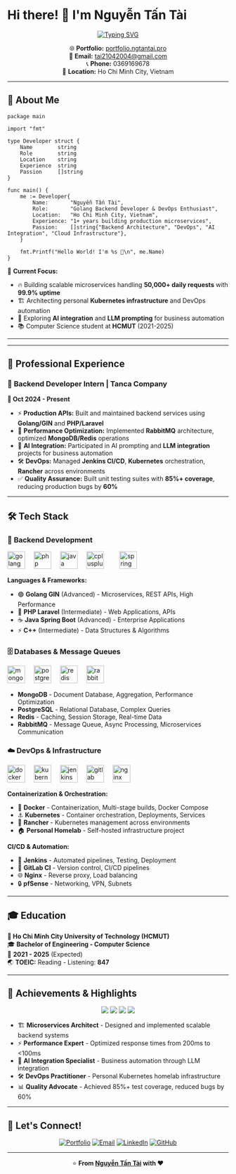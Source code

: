 # Hi there! 👋 I'm Nguyễn Tấn Tài

<div align="center">
  
[![Typing SVG](https://readme-typing-svg.herokuapp.com?font=Fira+Code&size=30&pause=1000&color=00D9FF&center=true&vCenter=true&width=600&lines=Golang+Backend+Developer;DevOps+Enthusiast;Microservices+Architect;AI+Integration+Specialist)](https://git.io/typing-svg)

</div>

<div align="center">
  
🌐 **Portfolio:** [portfolio.ngtantai.pro](https://portfolio.ngtantai.pro)  
📧 **Email:** tai21042004@gmail.com  
📞 **Phone:** 0369169678  
📍 **Location:** Ho Chi Minh City, Vietnam

</div>

---

## 🚀 About Me

```golang
package main

import "fmt"

type Developer struct {
    Name        string
    Role        string
    Location    string
    Experience  string
    Passion     []string
}

func main() {
    me := Developer{
        Name:       "Nguyễn Tấn Tài",
        Role:       "Golang Backend Developer & DevOps Enthusiast",
        Location:   "Ho Chi Minh City, Vietnam",
        Experience: "1+ years building production microservices",
        Passion:    []string{"Backend Architecture", "DevOps", "AI Integration", "Cloud Infrastructure"},
    }
    
    fmt.Printf("Hello World! I'm %s 🚀\n", me.Name)
}
```

🎯 **Current Focus:**
- 🔥 Building scalable microservices handling **50,000+ daily requests** with **99.9% uptime**
- 🏗️ Architecting personal **Kubernetes infrastructure** and DevOps automation
- 🤖 Exploring **AI integration** and **LLM prompting** for business automation
- 📚 Computer Science student at **HCMUT** (2021-2025)

---

<!--START_SECTION:waka-->
<!--END_SECTION:waka-->

---

## 💼 Professional Experience

### 🏢 **Backend Developer Intern** | Tanca Company
**📅 Oct 2024 - Present**

- ⚡ **Production APIs:** Built and maintained backend services using **Golang/GIN** and **PHP/Laravel**
- 🚀 **Performance Optimization:** Implemented **RabbitMQ** architecture, optimized **MongoDB/Redis** operations
- 🤖 **AI Integration:** Participated in AI prompting and **LLM integration** projects for business automation
- 🛠️ **DevOps:** Managed **Jenkins CI/CD**, **Kubernetes** orchestration, **Rancher** across environments
- ✅ **Quality Assurance:** Built unit testing suites with **85%+ coverage**, reducing production bugs by **60%**

---

## 🛠️ Tech Stack

### 🔧 **Backend Development**
<div align="left">
  <img src="https://cdn.jsdelivr.net/gh/devicons/devicon/icons/go/go-original.svg" height="40" alt="golang logo" />
  <img width="12" />
  <img src="https://cdn.jsdelivr.net/gh/devicons/devicon/icons/php/php-original.svg" height="40" alt="php logo" />
  <img width="12" />
  <img src="https://cdn.jsdelivr.net/gh/devicons/devicon/icons/java/java-original.svg" height="40" alt="java logo" />
  <img width="12" />
  <img src="https://cdn.jsdelivr.net/gh/devicons/devicon/icons/cplusplus/cplusplus-original.svg" height="40" alt="cplusplus logo" />
  <img width="12" />
  <img width="12" />
  <img src="https://cdn.jsdelivr.net/gh/devicons/devicon/icons/spring/spring-original.svg" height="40" alt="spring logo" />
</div>

**Languages & Frameworks:**
- 🟢 **Golang GIN** (Advanced) - Microservices, REST APIs, High Performance
- 🔵 **PHP Laravel** (Intermediate) - Web Applications, APIs
- ☕ **Java Spring Boot** (Advanced) - Enterprise Applications
- ⚡ **C++** (Intermediate) - Data Structures & Algorithms

### 🗄️ **Databases & Message Queues**
<div align="left">
  <img src="https://cdn.jsdelivr.net/gh/devicons/devicon/icons/mongodb/mongodb-original.svg" height="40" alt="mongodb logo" />
  <img width="12" />
  <img src="https://cdn.jsdelivr.net/gh/devicons/devicon/icons/postgresql/postgresql-original.svg" height="40" alt="postgresql logo" />
  <img width="12" />
  <img src="https://cdn.jsdelivr.net/gh/devicons/devicon/icons/redis/redis-original.svg" height="40" alt="redis logo" />
  <img width="12" />
  <img src="https://www.vectorlogo.zone/logos/rabbitmq/rabbitmq-icon.svg" height="40" alt="rabbitmq logo" />
</div>

- **MongoDB** - Document Database, Aggregation, Performance Optimization
- **PostgreSQL** - Relational Database, Complex Queries
- **Redis** - Caching, Session Storage, Real-time Data
- **RabbitMQ** - Message Queue, Async Processing, Microservices Communication

### ☁️ **DevOps & Infrastructure**
<div align="left">
  <img src="https://cdn.jsdelivr.net/gh/devicons/devicon/icons/docker/docker-original.svg" height="40" alt="docker logo" />
  <img width="12" />
  <img src="https://cdn.jsdelivr.net/gh/devicons/devicon/icons/kubernetes/kubernetes-plain.svg" height="40" alt="kubernetes logo" />
  <img width="12" />
  <img src="https://cdn.jsdelivr.net/gh/devicons/devicon/icons/jenkins/jenkins-original.svg" height="40" alt="jenkins logo" />
  <img width="12" />
  <img src="https://cdn.jsdelivr.net/gh/devicons/devicon/icons/gitlab/gitlab-original.svg" height="40" alt="gitlab logo" />
  <img width="12" />
  <img src="https://cdn.jsdelivr.net/gh/devicons/devicon/icons/nginx/nginx-original.svg" height="40" alt="nginx logo" />
</div>

**Containerization & Orchestration:**
- 🐳 **Docker** - Containerization, Multi-stage builds, Docker Compose
- ⚓ **Kubernetes** - Container orchestration, Deployments, Services
- 🚀 **Rancher** - Kubernetes management across environments
- 🏠 **Personal Homelab** - Self-hosted infrastructure project

**CI/CD & Automation:**
- 🔄 **Jenkins** - Automated pipelines, Testing, Deployment
- 🦊 **GitLab CI** - Version control, CI/CD pipelines
- 🌐 **Nginx** - Reverse proxy, Load balancing
- 🔒 **pfSense** - Networking, VPN, Subnets

---

## 🎓 Education

**🏫 Ho Chi Minh City University of Technology (HCMUT)**  
🎓 **Bachelor of Engineering - Computer Science**  
📅 **2021 - 2025** (Expected)  
🌏 **TOEIC:** Reading - Listening: **847**

---

## 🌟 Achievements & Highlights

<div align="center">

![](https://img.shields.io/badge/Experience-1%2B%20Years-blue?style=for-the-badge&logo=calendar&logoColor=white)
![](https://img.shields.io/badge/Daily%20Requests-50K%2B-green?style=for-the-badge&logo=trending-up&logoColor=white)
![](https://img.shields.io/badge/Test%20Coverage-85%25%2B-yellow?style=for-the-badge&logo=test-tube&logoColor=white)
![](https://img.shields.io/badge/Bug%20Reduction-60%25-red?style=for-the-badge&logo=bug&logoColor=white)

</div>

- 🏗️ **Microservices Architect** - Designed and implemented scalable backend systems
- ⚡ **Performance Expert** - Optimized response times from 200ms to <100ms
- 🤖 **AI Integration Specialist** - Business automation through LLM integration
- 🛠️ **DevOps Practitioner** - Personal Kubernetes homelab infrastructure
- 📊 **Quality Advocate** - Achieved 85%+ test coverage, reduced bugs by 60%

---

## 🤝 Let's Connect!

<div align="center">

[![Portfolio](https://img.shields.io/badge/Portfolio-FF5722?style=for-the-badge&logo=firefox&logoColor=white)](https://portfolio.ngtantai.pro)
[![Email](https://img.shields.io/badge/Gmail-D14836?style=for-the-badge&logo=gmail&logoColor=white)](mailto:tai21042004@gmail.com)
[![LinkedIn](https://img.shields.io/badge/LinkedIn-0077B5?style=for-the-badge&logo=linkedin&logoColor=white)](#)
[![GitHub](https://img.shields.io/badge/GitHub-100000?style=for-the-badge&logo=github&logoColor=white)](https://github.com/YOUR_USERNAME)

</div>

---

<div align="center">

⭐ **From [Nguyễn Tấn Tài](https://github.com/YOUR_USERNAME) with ❤️**

</div>